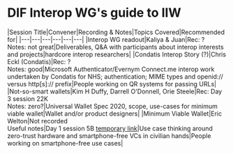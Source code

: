 # DIF Interop WG's guide to IIW 

|Session Title|Convener|Recording & Notes|Topics Covered|Recommended for|
|---|---|---|---|---|---|
|Interop WG readout|Kaliya & Juan|Rec: ? <br> Notes: not great|Deliverables, Q&A with participants about interop interests and projects|hardcore interop researchers|
|Condatis Interop Story (?)|Chris Eckl (Condatis)|Rec: ? <br> Notes: good|Microsoft Authenticator/Evernym Connect.me interop work undertaken by Condatis for NHS; authentication; MIME types and openid:// versus http[s]:// prefix|People working on QR systems for passing URLs|
|Not-so-smart wallets|Kim H Duffy, Darrell O'Donnell, Orie Steele|Rec: Day 3 session 22K <br> Notes: zero?|Universal Wallet Spec 2020, scope, use-cases for minimum viable wallet|Wallet and/or product designers|
|Minimum Viable Wallet|Eric Welton|Not recorded <br> Useful notes|Day 1  session 5B [temporary link](https://docs.google.com/document/d/1VwCx-NibNfxtmnLqI9e0XN9uL8XREuFhbpPvEv5En0A/edit)|Use case thinking around zero-trust hardware and smartphone-free VCs in civilian hands|People working on smartphone-free use cases|
